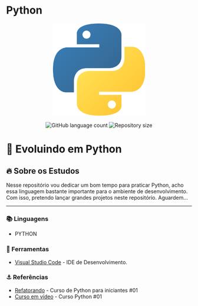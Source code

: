 # Python

<div align="center">
  <img src="img/pythonlogo.png" width="250" height="250"/>
</div>

<!-- ************************************* Baadges ********************************************* -->
<p align="center">
  <img alt="GitHub language count" src="https://img.shields.io/github/languages/count/tosantos1/python?color=342680">

 <img alt="Repository size" src="https://img.shields.io/github/repo-size/tosantos1/maratona-discover?color=342680">
</p>

<!-- ************************************* Título ********************************************* -->

<h1> 🚀 Evoluindo em Python</h1>

<!-- ************************************* Sobre o projeto ********************************************* -->

<h2>🔥 Sobre os Estudos</h2>

<p> Nesse repositório vou dedicar um bom tempo para praticar Python, acho essa linguagem bastante importante para o ambiente de desenvolvimento. Com isso, pretendo lançar grandes projetos neste repositório. Aguardem...</p>

---

<h3>📚 Linguagens</h3>

* PYTHON

<h3>🧰 Ferramentas</h3>

* [Visual Studio Code](https://code.visualstudio.com/) - IDE de Desenvolvimento. 

<h3 id="referencias"> ⚓ Referências</h3>

* [Refatorando](https://youtu.be/Jk4kuuwLThA) - Curso de Python para iniciantes #01
* [Curso em vídeo](https://youtu.be/S9uPNppGsGo) - Curso Python #01 
